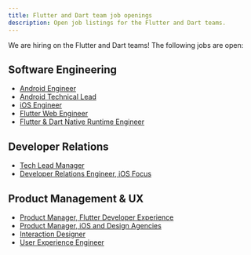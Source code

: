 ```yaml
---
title: Flutter and Dart team job openings
description: Open job listings for the Flutter and Dart teams.
---
```


We are hiring on the Flutter and Dart teams!
The following jobs are open:

## Software Engineering

* [Android Engineer]({{site.url}}/jobs/android)
* [Android Technical Lead]({{site.url}}/jobs/android_tl)
* [iOS Engineer]({{site.url}}/jobs/ios)
* [Flutter Web Engineer]({{site.url}}/jobs/engine_web)
* [Flutter & Dart Native Runtime Engineer]({{site.url}}/jobs/native_runtime)

## Developer Relations

* [Tech Lead Manager]({{site.url}}/jobs/tlm)
* [Developer Relations Engineer, iOS Focus]({{site.url}}/jobs/dre)

## Product Management & UX

* [Product Manager, Flutter Developer Experience]({{site.url}}/jobs/pm_devexp)
* [Product Manager, iOS and Design Agencies]({{site.url}}/jobs/pm_ios)
* [Interaction Designer]({{site.url}}/jobs/ixd)
* [User Experience Engineer]({{site.url}}/jobs/uxe)
